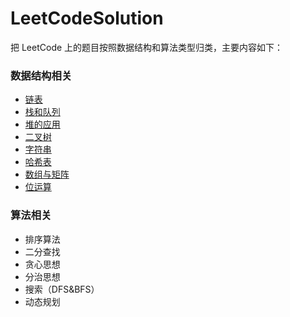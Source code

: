 # LeetCodeSolution

把 LeetCode 上的题目按照数据结构和算法类型归类，主要内容如下：


### 数据结构相关 

- [链表](https://github.com/SunnyZhang06/LeetCodeSolution/tree/main/%E9%93%BE%E8%A1%A8)
- [栈和队列](https://github.com/SunnyZhang06/LeetCodeSolution/tree/main/%E6%A0%88%E5%92%8C%E9%98%9F%E5%88%97)
- [堆的应用](https://github.com/SunnyZhang06/LeetCodeSolution/tree/main/%E5%A0%86)
- [二叉树](https://github.com/SunnyZhang06/LeetCodeSolution/tree/main/%E4%BA%8C%E5%8F%89%E6%A0%91)
- [字符串](https://github.com/SunnyZhang06/LeetCodeSolution/tree/main/%E5%AD%97%E7%AC%A6%E4%B8%B2)
- [哈希表](https://github.com/SunnyZhang06/LeetCodeSolution/tree/main/%E5%93%88%E5%B8%8C%E8%A1%A8)
- [数组与矩阵](https://github.com/SunnyZhang06/LeetCodeSolution/tree/main/%E6%95%B0%E7%BB%84%E5%92%8C%E7%9F%A9%E9%98%B5)
- [位运算](https://github.com/SunnyZhang06/LeetCodeSolution/tree/main/%E4%BD%8D%E8%BF%90%E7%AE%97)

### 算法相关

- 排序算法
- 二分查找
- 贪心思想
- 分治思想
- 搜索（DFS&BFS）
- 动态规划